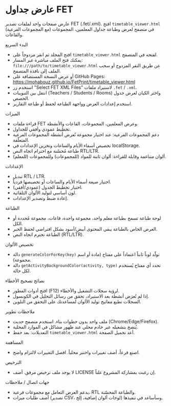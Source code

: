 # عارض جداول FET

عارض صفحات واحد لملفات تصدير FET (.fet/.xml). افتح `timetable_viewer.html` في متصفح لعرض وطباعة جداول المعلمين، المجموعات (مع المجموعات الفرعية) والقاعات.

البدء السريع
- افتح المجلد ثم انقر مزدوجاً على `timetable_viewer.html` لفتحه في المتصفح.
- يمكنك فتح الملف مباشرة عبر المسار: `file:///path/to/timetable_viewer.html` عن طريق النقر المزدوج أو سحب الملف إلى نافذة المتصفح.
- أو عرض النسخة المستضافة على GitHub Pages: https://mohabouz.github.io/FetPrint/timetable_viewer.html
- استخدم زر "Select FET XML Files" لاستيراد ملفات `.fet` / `.xml`.
- انتقل بين التبويبات (Teachers / Students / Rooms) واختر الكيان لعرض جدول الحصص.
- استخدم إعدادات العرض وواجهة الطباعة لحفظ أو طباعة التقارير.

الميزات
- قراءة ملفات FET وعرض المعلمين، المجموعات، القاعات والأنشطة.
- تخطيط عمودي وأفقي للجداول.
- دعم المجموعات الفرعية: عند اختيار مجموعة تُعرض أنشطة المجموعات الفرعية المتعلّقة.
- تخصيص أسماء الأيام والساعات وتخزين الإعدادات في localStorage.
- طباعة مُحسّنة مع احترام اتجاه النص RTL/LTR.
- ألوان متناغمة وقابلة للقراءة: ألوان ثابتة للمواد (للمجموعات) وللمجموعات (للمعلم).

الإعدادات
- تبديل RTL / LTR.
- اختيار صيغة أسماء الأيام والساعات أو تخصيصها فردياً.
- اختيار تخطيط الجدول (عمودي/أفقي).
- لون أساسي لتوليد الألوان التلقائية.
- إعادة ضبط وتصدير الإعدادات.

الطباعة
- لوحة طباعة تسمح بطباعة معلم واحد، مجموعة واحدة، قاعات، مجموعة مُحددة أو الكل.
- العرض الخاص بالطباعة يبقي المحتوى أبيض/أسود بشكل افتراضي لحفظ الحبر.
- الطباعة تحترم اتجاه النص (RTL/LTR).

تخصيص الألوان
- دالة `generateColorForKey(key)` تولّد لوناً ثابتاً اعتماداً على مفتاح (مادة أو اسم مجموعة).
- دالة `getActivityBackgroundColor(activity, type)` تحدد أي مفتاح يُستخدم لكل حالة.

نصائح تصحيح الأخطاء
- افتح أدوات المطور (F12) لرؤية سجلات التشغيل والأخطاء.
- إذا لم تُعرَض أنشطة بعد الاستيراد، تحقق من رسائل التحليل في الكونسول.
- السجلات تطبع مفاتيح توليد الألوان لمساعدتك على التحقق من التلوين.

ملاحظات تطوير
- ملف واحد بدون خطوات بناء. استخدم متصفح حديث (Chrome/Edge/Firefox).
- يُنصح بتشغيله عبر خادم محلي عند ظهور مشاكل في الموارد المحلية.
- التعديلات: بعد حفظ `timetable_viewer.html` أعد تحميل الصفحة.

المساهمة
- اصنع فرعاً، أضف تغييرات واختبر محلياً. افصل التغييرات لالتزام واضح.

الترخيص
- لا يوجد ملف ترخيص مرفق. أضف LICENSE إن رغبت بمشاركة المشروع علناً.

جهات اتصال / ملاحظات
- يدعم العرض التعامل مع مجموعات فرعية، RTL والطباعة المحسّنة.
- أضف طلبات ميزات (تصدير CSV، لوحات ألوان إضافية، إلخ) وسأساعد في تنفيذها.